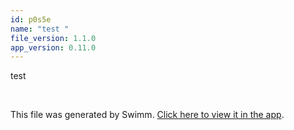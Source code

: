 ```yaml
---
id: p0s5e
name: "test "
file_version: 1.1.0
app_version: 0.11.0
---
```


test

<br/>

This file was generated by Swimm. [Click here to view it in the app](https://swimm-web-app.web.app/repos/Z2l0aHViJTNBJTNBdGVzdC1naXRodWItYXBwJTNBJTNBc3dpbW1pbw==/docs/p0s5e).